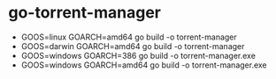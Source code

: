 # go-torrent-manager
- GOOS=linux GOARCH=amd64 go build -o torrent-manager
- GOOS=darwin GOARCH=amd64 go build -o torrent-manager
- GOOS=windows GOARCH=386 go build -o torrent-manager.exe
- GOOS=windows GOARCH=amd64 go build -o torrent-manager.exe